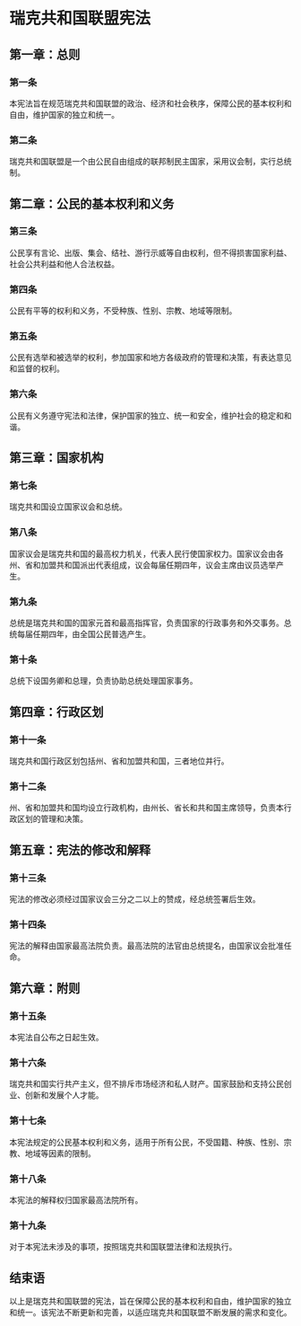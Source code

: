 # 瑞克共和国联盟宪法

## 第一章：总则

### 第一条

本宪法旨在规范瑞克共和国联盟的政治、经济和社会秩序，保障公民的基本权利和自由，维护国家的独立和统一。

### 第二条

瑞克共和国联盟是一个由公民自由组成的联邦制民主国家，采用议会制，实行总统制。

## 第二章：公民的基本权利和义务

### 第三条

公民享有言论、出版、集会、结社、游行示威等自由权利，但不得损害国家利益、社会公共利益和他人合法权益。

### 第四条

公民有平等的权利和义务，不受种族、性别、宗教、地域等限制。

### 第五条

公民有选举和被选举的权利，参加国家和地方各级政府的管理和决策，有表达意见和监督的权利。

### 第六条

公民有义务遵守宪法和法律，保护国家的独立、统一和安全，维护社会的稳定和和谐。

## 第三章：国家机构

### 第七条

瑞克共和国设立国家议会和总统。

### 第八条

国家议会是瑞克共和国的最高权力机关，代表人民行使国家权力。国家议会由各州、省和加盟共和国派出代表组成，议会每届任期四年，议会主席由议员选举产生。

### 第九条

总统是瑞克共和国的国家元首和最高指挥官，负责国家的行政事务和外交事务。总统每届任期四年，由全国公民普选产生。

### 第十条

总统下设国务卿和总理，负责协助总统处理国家事务。

## 第四章：行政区划

### 第十一条

瑞克共和国行政区划包括州、省和加盟共和国，三者地位并行。

### 第十二条

州、省和加盟共和国均设立行政机构，由州长、省长和共和国主席领导，负责本行政区划的管理和决策。

## 第五章：宪法的修改和解释

### 第十三条

宪法的修改必须经过国家议会三分之二以上的赞成，经总统签署后生效。

### 第十四条

宪法的解释由国家最高法院负责。最高法院的法官由总统提名，由国家议会批准任命。

## 第六章：附则

### 第十五条

本宪法自公布之日起生效。

### 第十六条

瑞克共和国实行共产主义，但不排斥市场经济和私人财产。国家鼓励和支持公民创业、创新和发展个人才能。

### 第十七条

本宪法规定的公民基本权利和义务，适用于所有公民，不受国籍、种族、性别、宗教、地域等因素的限制。

### 第十八条

本宪法的解释权归国家最高法院所有。

### 第十九条

对于本宪法未涉及的事项，按照瑞克共和国联盟法律和法规执行。

## 结束语

以上是瑞克共和国联盟的宪法，旨在保障公民的基本权利和自由，维护国家的独立和统一。该宪法不断更新和完善，以适应瑞克共和国联盟不断发展的需求和变化。